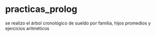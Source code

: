 # practicas_prolog
se realizo el árbol cronológico de sueldo por familia, hijos promedios y ejercicios aritméticos 
